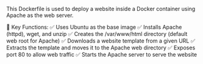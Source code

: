 This Dockerfile is used to deploy a website inside a Docker container using Apache as the web server.

🔹 Key Functions:
✅ Uses Ubuntu as the base image
✅ Installs Apache (httpd), wget, and unzip
✅ Creates the /var/www/html directory (default web root for Apache)
✅ Downloads a website template from a given URL
✅ Extracts the template and moves it to the Apache web directory
✅ Exposes port 80 to allow web traffic
✅ Starts the Apache server to serve the website
